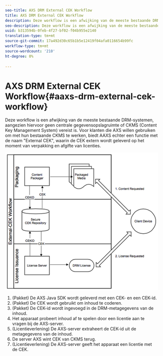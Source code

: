 ```yaml
---
seo-title: AXS DRM External CEK Workflow
title: AXS DRM External CEK Workflow
description: Deze workflow is een afwijking van de meeste bestaande DRM-systemen, aangezien hiervoor geen centrale gegevensopslagruimte of CKMS (Content Key Management System) vereist is
seo-description: Deze workflow is een afwijking van de meeste bestaande DRM-systemen, aangezien hiervoor geen centrale gegevensopslagruimte of CKMS (Content Key Management System) vereist is
uuid: b313594b-0feb-4f27-bf02-f04b955e2140
translation-type: tm+mt
source-git-commit: 17a492d30c65b1b5e12419f04afa0116654b99fc
workflow-type: tm+mt
source-wordcount: '210'
ht-degree: 0%

---
```



# AXS DRM External CEK Workflow{#aaxs-drm-external-cek-workflow}

Deze workflow is een afwijking van de meeste bestaande DRM-systemen, aangezien hiervoor geen centrale gegevensopslagruimte of CKMS (Content Key Management System) vereist is. Voor klanten die AXS willen gebruiken om met hun bestaande CKMS te werken, biedt AAXS echter een functie met de naam &quot;External CEK&quot;, waarin de CEK extern wordt geleverd op het moment van verpakking en afgifte van licenties.

![](assets/ECEK_Workflow.PNG)

1. (Pakket) De AXS Java SDK wordt geleverd met een CEK- en een CEK-id.
1. (Pakket) De CEK wordt gebruikt om inhoud te coderen.
1. (Pakket) De CEK-id wordt ingevoegd in de DRM-metagegevens van de inhoud.
1. Het apparaat probeert inhoud af te spelen door een licentie aan te vragen bij de AXS-server.
1. (Licentieverlening) De AXS-server extraheert de CEK-id uit de metagegevens van de inhoud.
1. De server AXS wint CEK van CKMS terug.
1. (Licentieverlening) De AXS-server geeft het apparaat een licentie met de CEK.
